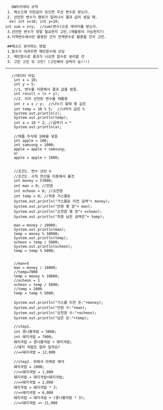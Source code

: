	   DW아카데미 규칙
     1. 메소드에 리턴값이 있으면 우선 변수로 받는다.
     2. 선언한 변수가 행위가 일어나서 결과 값이 생길 때.
      ex) int x=10; int y=10; 
    int sum = x+y;  //sum(변수)으로 데이터를 받는다.
     3.선언한 변수가 정말 필요한지 고민.(재활용이 가능한지?)
     4.지역변수에서만 활용한 건지 전역변수로 활용할 건지 고민.

     ##메소드 분리하는 방법
     1.함수가 어려우면 메인함수에 코딩
     2. 메인함수로 결과가 나오면 함수로 분리할 것
     3. 고민 고민 또 고민! (고민해야 실력이 늠!!!)
---	   
	   
	   //데이터 타입 
		int x = 10;
		int y = 5;
        //1. 변수를 이용해서 결과 값을 받음.
		int result = (x + y);
		//2. 이미 선언된 변수를 재활용
		int z = x / y;  //나누기 할때 몫 값은
		int temp = 10 % 5;  //나머지 값은 %
		System.out.println(z);
		System.out.println(temp);
		int a = 10 * 2; //곱하기 = *
		System.out.println(a);
		
		//애플 주식에 100을 넣음
		int apple = 100;
		int samsung = 1000;
		apple = apple + samsung;
		or
		apple = apple + 1000;
        
        
        //조건1. 변수 선언 X
		//조건2. 사칙 연산을 이용해서 풀것
		int money = 57000;
		int man = 0; //만원
		int ocheon = 0; //오천원
		int temp = 0; //최종 거스름돈
		System.out.println("거스름돈 이전 금액"+ money);
		System.out.println("만원 몇 장"+ man);
		System.out.println("오천원 몇 장"+ ocheon);
		System.out.println("최종 남은 금액은"+ temp);
		
		man = money / 10000;
		System.out.println(man);
		temp = money % 10000;
		System.out.println(temp);
		ocheon = temp / 5000;
		System.out.println(ocheon);
		temp = temp % 5000;
		
		
		//man=5
		man = money / 10000;
		//temp=7000
		temp = money % 10000;
		//ocheon = 1
		ocheon = temp / 5000;
		//temp = 2000
		temp = temp % 5000;
		
		System.out.println("거스름 이전 돈:"+money);
		System.out.println("만원 수:"+man);
		System.out.println("오천원 수:"+ocheon);
		System.out.println("남은 돈:"+temp);
		
		//step1.
		int 콩나물국밥 = 5000;
		int 돼지국밥 = 7000;
		돼지국밥 = 콩나물국밥 + 돼지국밥;
		//돼지 국밥은 얼마 일까요?
		//=>돼지국밥 = 12,000
		
		//step2. 위에서 아래로 해석
		돼지국밥 = 1000;
		//=>돼지국밥 = 1,000
		돼지국밥 = 돼지국밥+돼지국밥;
		//=>돼지국밥 = 2,000
		돼지국밥 = 돼지국밥 * 3;
		//=>돼지국밥 = 6,000
		돼지국밥 = 돼지국밥 + (콩나물국밥 * 3);
		//=>돼지국밥 => 21,000
		
	



